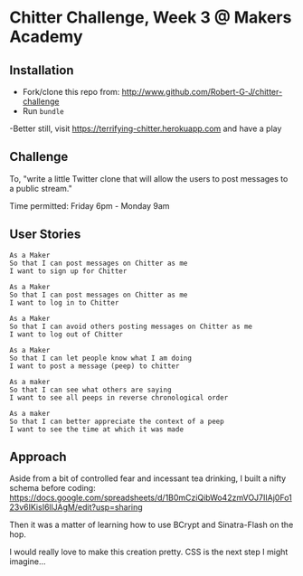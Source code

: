 # Chitter Challenge, Week 3 @ Makers Academy

Installation
-------------
- Fork/clone this repo from: http://www.github.com/Robert-G-J/chitter-challenge
- Run `bundle`

-Better still, visit https://terrifying-chitter.herokuapp.com and have a play

Challenge
---------
To, "write a little Twitter clone that will allow the users to post messages to a public stream."

Time permitted: Friday 6pm - Monday 9am


User Stories
--------------
```
As a Maker
So that I can post messages on Chitter as me
I want to sign up for Chitter

As a Maker
So that I can post messages on Chitter as me
I want to log in to Chitter

As a Maker
So that I can avoid others posting messages on Chitter as me
I want to log out of Chitter

As a Maker
So that I can let people know what I am doing  
I want to post a message (peep) to chitter

As a maker
So that I can see what others are saying  
I want to see all peeps in reverse chronological order

As a maker
So that I can better appreciate the context of a peep
I want to see the time at which it was made
```
Approach
----------
Aside from a bit of controlled fear and incessant tea drinking, I built a nifty schema before coding:
https://docs.google.com/spreadsheets/d/1B0mCziQibWo42zmVOJ7IIAj0Fo123v6IKisI6llJAgM/edit?usp=sharing

Then it was a matter of learning how to use BCrypt and Sinatra-Flash on the hop.

I would really love to make this creation pretty. CSS is the next step I might imagine... 
